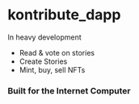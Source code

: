 # kontribute_dapp

In heavy development

- Read & vote on stories
- Create Stories
- Mint, buy, sell NFTs

### Built for the Internet Computer
